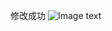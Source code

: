 修改成功 ![Image text]([https://raw.github.com/yourName/repositpry/master/yourprojectName/img-folder/test.jpg](https://github.com/cgy111/basic-go/blob/ff4f32bb0a615716195d0cd754ce47f0aa8401b7/Homework/Week2/img-folder/%E4%BF%AE%E6%94%B9%E6%88%90%E5%8A%9F.png)https://github.com/cgy111/basic-go/blob/ff4f32bb0a615716195d0cd754ce47f0aa8401b7/Homework/Week2/img-folder/%E4%BF%AE%E6%94%B9%E6%88%90%E5%8A%9F.png)
